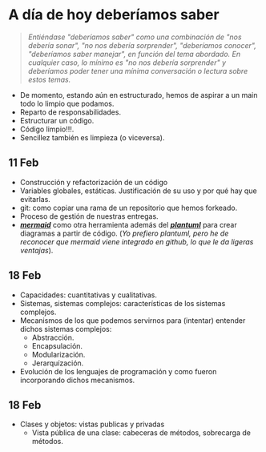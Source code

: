 # A día de hoy deberíamos saber

> *Entiéndase "deberíamos saber" como una combinación de "nos debería sonar", "no nos debería sorprender", "deberíamos conocer", "deberíamos saber manejar", en función del tema abordado. En cualquier caso, lo mínimo es "no nos debería sorprender" y deberíamos poder tener una mínima conversación o lectura sobre estos temas.*

- De momento, estando aún en estructurado, hemos de aspirar a un main todo lo limpio que podamos.
- Reparto de responsabilidades.
- Estructurar un código.
- Código limpio!!!.
- Sencillez también es limpieza (o viceversa).

## 11 Feb

- Construcción y refactorización de un código
- Variables globales, estáticas. Justificación de su uso y por qué hay que evitarlas.
- git: como copiar una rama de un repositorio que hemos forkeado.
- Proceso de gestión de nuestras entregas.
- [***mermaid***](https://mermaid.js.org/) como otra herramienta además del [***plantuml***](https://plantuml.com/es/) para crear diagramas a partir de código. (*Yo prefiero plantuml, pero he de reconocer que mermaid viene integrado en github, lo que le da ligeras ventajas*).

## 18 Feb

- Capacidades: cuantitativas y cualitativas.
- Sistemas, sistemas complejos: características de los sistemas complejos.
- Mecanismos de los que podemos servirnos para (intentar) entender dichos sistemas complejos:
  - Abstracción.
  - Encapsulación.
  - Modularización.
  - Jerarquízación.
- Evolución de los lenguajes de programación y como fueron incorporando dichos mecanismos.

## 18 Feb

- Clases y objetos: vistas publicas y privadas
  - Vista pública de una clase: cabeceras de métodos, sobrecarga de métodos.
